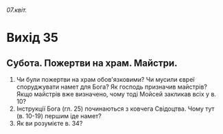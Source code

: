 
_07.квіт._

# Вихід 35

## Субота. Пожертви на храм. Майстри.
1. Чи були пожертви на храм обов'язковими? Чи мусили євреї споруджувати намет для Бога? Як господь призначив майстрів? Якщо майстрів вже визначено, чому тоді Мойсей закликав всіх у в. 10?
2. Інструкції Бога (гл. 25) починаються з ковчега Свідоцтва. Чому тут (в. 10-19) першим іде намет?
3. Як ви розумієте в. 34?
